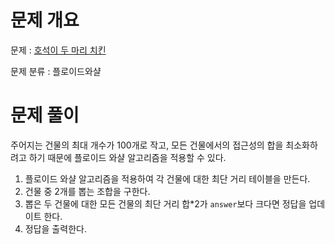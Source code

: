 # 문제 개요

문제 : [호석이 두 마리 치킨](https://www.acmicpc.net/problem/21278)

문제 분류 : 플로이드와샬

# 문제 풀이

주어지는 건물의 최대 개수가 100개로 작고, 모든 건물에서의 접근성의 합을 최소화하려고 하기 때문에 플로이드 와샬 알고리즘을 적용할 수 있다.

1. 플로이드 와샬 알고리즘을 적용하여 각 건물에 대한 최단 거리 테이블을 만든다.
2. 건물 중 2개를 뽑는 조합을 구한다.
3. 뽑은 두 건물에 대한 모든 건물의 최단 거리 합\*2가 `answer`보다 크다면 정답을 업데이트 한다.
4. 정답을 출력한다.
